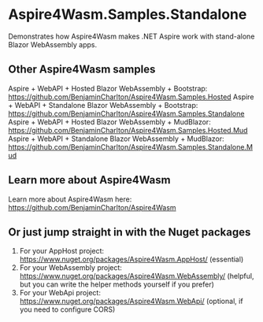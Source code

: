 # Aspire4Wasm.Samples.Standalone

Demonstrates how Aspire4Wasm makes .NET Aspire work with stand-alone Blazor WebAssembly apps.

## Other Aspire4Wasm samples
Aspire + WebAPI + Hosted Blazor WebAssembly + Bootstrap: https://github.com/BenjaminCharlton/Aspire4Wasm.Samples.Hosted
Aspire + WebAPI + Standalone Blazor WebAssembly + Bootstrap: https://github.com/BenjaminCharlton/Aspire4Wasm.Samples.Standalone
Aspire + WebAPI + Hosted Blazor WebAssembly + MudBlazor: https://github.com/BenjaminCharlton/Aspire4Wasm.Samples.Hosted.Mud
Aspire + WebAPI + Standalone Blazor WebAssembly + MudBlazor: https://github.com/BenjaminCharlton/Aspire4Wasm.Samples.Standalone.Mud

## Learn more about Aspire4Wasm

Learn more about Aspire4Wasm here: https://github.com/BenjaminCharlton/Aspire4Wasm

## Or just jump straight in with the Nuget packages

1. For your AppHost project: https://www.nuget.org/packages/Aspire4Wasm.AppHost/ (essential)
2. For your WebAssembly project: https://www.nuget.org/packages/Aspire4Wasm.WebAssembly/ (helpful, but you can write the helper methods yourself if you prefer)
3. For your WebApi project: https://www.nuget.org/packages/Aspire4Wasm.WebApi/ (optional, if you need to configure CORS)
